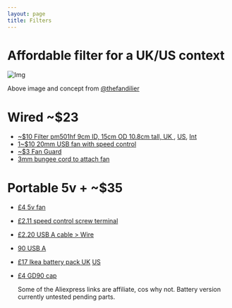 ```yaml
---
layout: page
title: Filters
---
```

# Affordable filter for a UK/US context

![Img](https://raw.githubusercontent.com/rosmo-robot/rosmo-robot.github.io/c560f18de47292f9d2853b5763952330212167a6/assets/img/fans2.jpeg)

Above image and concept from [@thefandilier](https://twitter.com/TheFandelier/status/1742667052652036240)

# Wired ~$23
- [~$10 Filter pm501hf 9cm ID, 15cm OD 10.8cm tall, UK ](https://www.amazon.co.uk/gp/product/B095NYMKSW), [US](https://www.amazon.com/PUREBURG-Replacement-Compatible-TaoTronics-Purifiers/dp/B08LPFWZLM), [Int](https://s.click.aliexpress.com/e/_DdaHIa1)
- [1~$10 20mm USB fan with speed control](https://s.click.aliexpress.com/e/_DexuWxT)
- [~$3 Fan Guard](https://s.click.aliexpress.com/e/_DdcIc5J)
- [3mm bungee cord to attach fan](https://s.click.aliexpress.com/e/_DDbUsep)

# Portable 5v + ~$35
- [£4 5v fan](https://www.aliexpress.us/item/3256805969209310.html)
- [£2.11 speed control screw terminal](https://www.aliexpress.us/item/3256806217989688.html)
- [£2.20 USB A cable > Wire](https://www.aliexpress.us/item/3256804818757342.html)
- [90 USB A](https://www.aliexpress.us/item/1005005589536726.html)
- [£17 Ikea battery pack UK](https://www.ikea.com/gb/en/p/varmfront-power-bank-dark-blue-10555645/) [US](https://www.ikea.com/us/en/p/varmfront-portable-charger-dark-blue-00559615/)
- [£4 GD90 cap](https://s.click.aliexpress.com/e/_DkL8mK1)

  Some of the Aliexpress links are affiliate, cos why not. Battery version currently untested pending parts.



